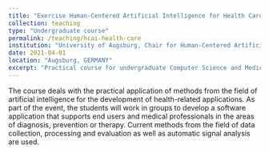 ```yaml
---
title: "Exercise Human-Centered Artificial Intelligence for Health Care Applications (Summer 2021)"
collection: teaching
type: "Undergraduate course"
permalink: /teaching/hcai-health-care
institution: "University of Augsburg, Chair for Human-Centered Artificial Intelligence"
date: 2021-04-01
location: "Augsburg, GERMANY"
excerpt: "Practical course for undergraduate Computer Science and Medical Computer Science students."
---
```


The course deals with the practical application of methods from the field of artificial intelligence for the development of health-related applications. As part of the event, the students will work in groups to develop a software application that supports end users and medical professionals in the areas of diagnosis, prevention or therapy. Current methods from the field of data collection, processing and evaluation as well as automatic signal analysis are used.